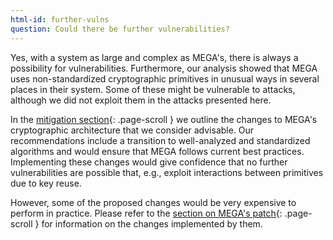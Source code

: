 ```yaml
---
html-id: further-vulns
question: Could there be further vulnerabilities?
---
```


Yes, with a system as large and complex as MEGA's, there is always a possibility for vulnerabilities.
Furthermore, our analysis showed that MEGA uses non-standardized cryptographic primitives in unusual ways in several places in their system.
Some of these might be vulnerable to attacks, although we did not exploit them in the attacks presented here.

In the [mitigation section](#mitigation){: .page-scroll } we outline the changes to MEGA's cryptographic architecture that we consider advisable.
Our recommendations include a transition to well-analyzed and standardized algorithms and would ensure that MEGA follows current best practices.
Implementing these changes would give confidence that no further vulnerabilities are possible that, e.g., exploit interactions between primitives due to key reuse.

However, some of the proposed changes would be very expensive to perform in practice.
Please refer to the [section on MEGA's patch](#mega-mitigation){: .page-scroll } for information on the changes implemented by them.
